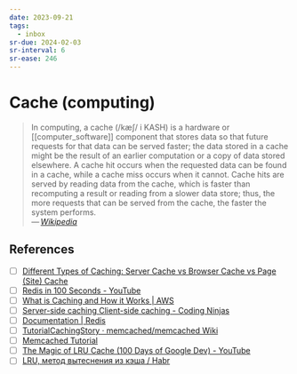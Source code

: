 ```yaml
---
date: 2023-09-21
tags:
  - inbox
sr-due: 2024-02-03
sr-interval: 6
sr-ease: 246
---
```

# Cache (computing)

> In computing, a cache (/kæʃ/ i KASH) is a hardware or [[computer_software]]
> component that stores data so that future requests for that data can be served
> faster; the data stored in a cache might be the result of an earlier
> computation or a copy of data stored elsewhere. A cache hit occurs when the
> requested data can be found in a cache, while a cache miss occurs when it
> cannot. Cache hits are served by reading data from the cache, which is faster
> than recomputing a result or reading from a slower data store; thus, the more
> requests that can be served from the cache, the faster the system performs.\
> — <cite>[Wikipedia](https://en.wikipedia.org/wiki/Cache_\(computing\))</cite>

## References

- [ ] [Different Types of Caching: Server Cache vs Browser Cache vs Page (Site) Cache](https://wp-rocket.me/wordpress-cache/different-types-of-caching/)
- [ ] [Redis in 100 Seconds - YouTube](https://www.youtube.com/watch?v=G1rOthIU-uo)
- [ ] [What is Caching and How it Works | AWS](https://aws.amazon.com/caching/)
- [ ] [Server-side caching Client-side caching - Coding Ninjas](https://www.codingninjas.com/studio/library/server-side-caching-and-client-side-caching)
- [ ] [Documentation | Redis](https://redis.io/docs/)
- [ ] [TutorialCachingStory · memcached/memcached Wiki](https://github.com/memcached/memcached/wiki/TutorialCachingStory)
- [ ] [Memcached Tutorial](https://www.tutorialspoint.com/memcached/index.htm)
- [ ] [The Magic of LRU Cache (100 Days of Google Dev) - YouTube](https://www.youtube.com/watch?v=R5ON3iwx78M)
- [ ] [LRU, метод вытеснения из кэша / Habr](https://habr.com/en/articles/136758/)
